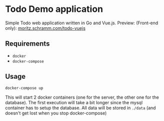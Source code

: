 # Todo Demo application

Simple Todo web application written in Go and Vue.js.
Preview: (Front-end only): [moritz.schramm.com/todo-vuejs](https://moritz-schramm.com/todo-vuejs)

## Requirements
 - `docker` 
 - `docker-compose`

## Usage
```
docker-compose up
```
This will start 2 docker containers (one for the server, the other one for the database). The first execution will take a bit longer since the mysql container has to setup the database. All data will be stored in `./data` (and doesn't get lost when you stop docker-compose)